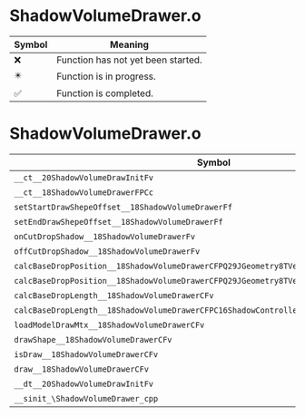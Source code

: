 # ShadowVolumeDrawer.o
| Symbol | Meaning 
| ------------- | ------------- 
| :x: | Function has not yet been started. 
| :eight_pointed_black_star: | Function is in progress. 
| :white_check_mark: | Function is completed. 


# ShadowVolumeDrawer.o
| Symbol | Decompiled? |
| ------------- | ------------- |
| `__ct__20ShadowVolumeDrawInitFv` | :white_check_mark: |
| `__ct__18ShadowVolumeDrawerFPCc` | :white_check_mark: |
| `setStartDrawShepeOffset__18ShadowVolumeDrawerFf` | :white_check_mark: |
| `setEndDrawShepeOffset__18ShadowVolumeDrawerFf` | :white_check_mark: |
| `onCutDropShadow__18ShadowVolumeDrawerFv` | :white_check_mark: |
| `offCutDropShadow__18ShadowVolumeDrawerFv` | :white_check_mark: |
| `calcBaseDropPosition__18ShadowVolumeDrawerCFPQ29JGeometry8TVec3<f>` | :white_check_mark: |
| `calcBaseDropPosition__18ShadowVolumeDrawerCFPQ29JGeometry8TVec3<f>PC16ShadowController` | :x: |
| `calcBaseDropLength__18ShadowVolumeDrawerCFv` | :white_check_mark: |
| `calcBaseDropLength__18ShadowVolumeDrawerCFPC16ShadowController` | :x: |
| `loadModelDrawMtx__18ShadowVolumeDrawerCFv` | :white_check_mark: |
| `drawShape__18ShadowVolumeDrawerCFv` | :white_check_mark: |
| `isDraw__18ShadowVolumeDrawerCFv` | :white_check_mark: |
| `draw__18ShadowVolumeDrawerCFv` | :white_check_mark: |
| `__dt__20ShadowVolumeDrawInitFv` | :white_check_mark: |
| `__sinit_\ShadowVolumeDrawer_cpp` | :white_check_mark: |
